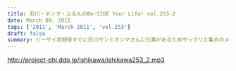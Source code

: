 ```yaml
---
title: 石川・ホンマ・ぶるんのBe-SIDE Your Life! vol.253-2
date: March 09, 2011
tags: ['2011', 'March 2011', 'vol.253']
draft: false
summary: ビーサイ収録後すぐに石川サンとホンマさんに仕事があるためサックリと集合のメンバー。改編シーズンで一同、ぶるぶるもしていますが～～NAMAE
---
```


http://project-phi.ddo.jp/ishikawa/ishikawa253_2.mp3
